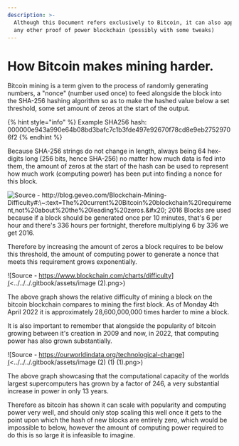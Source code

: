 ```yaml
---
description: >-
  Although this Document refers exclusively to Bitcoin, it can also applied to
  any other proof of power blockchain (possibly with some tweaks)
---
```


# How Bitcoin makes mining harder.

Bitcoin mining is a term given to the process of randomly generating numbers, a "nonce" (number used once) to feed alongside the block into the SHA-256 hashing algorithm so as to make the hashed value below a set threshold, some set amount of zeros at the start of the output.

{% hint style="info" %}
Example SHA256 hash: 000000e943a990e64b08bd3bafc7c1b3fde497e92670f78cd8e9eb27529706f2
{% endhint %}

Because SHA-256 strings do not change in length, always being 64 hex-digits long (256 bits, hence SHA-256) no matter how much data is fed into them, the amount of zeros at the start of the hash can be used to represent how much work (computing power) has been put into finding a nonce for this block.

![Source - http://blog.geveo.com/Blockchain-Mining-Difficulty#:\~:text=The%20current%20Bitcoin%20blockchain%20requirement,not%20about%20the%20leading%20zeros.&#x20;
2016 Blocks are used because if a block should be generated once per 10 minutes, that's 6 per hour and there's 336 hours per fortnight, therefore multiplying 6 by 336 we get 2016.](<../../../.gitbook/assets/image (1) (1).png>)

Therefore by increasing the amount of zeros a block requires to be below this threshold, the amount of computing power to generate a nonce that meets this requirement grows exponentially.

![Source - https://www.blockchain.com/charts/difficulty](<../../../.gitbook/assets/image (2).png>)

The above graph shows the relative difficulty of mining a block on the bitcoin blockchain compares to mining the first block. As of Monday 4th April 2022 it is approximately 28,600,000,000 times harder to mine a block.

It is also important to remember that alongside the popularity of bitcoin growing between it's creation in 2009 and now, in 2022, that computing power has also grown substantially.

![Source - https://ourworldindata.org/technological-change](<../../../.gitbook/assets/image (2) (1) (1).png>)

The above graph showcasing that the computational capacity of the worlds largest supercomputers has grown by a factor of 246, a very substantial increase in power in only 13 years.

Therefore as bitcoin has shown it can scale with popularity and computing power very well, and should only stop scaling this well once it gets to the point upon which the hash of new blocks are entirely zero, which would be impossible to below, however the amount of computing power required to do this is so large it is infeasible to imagine.
